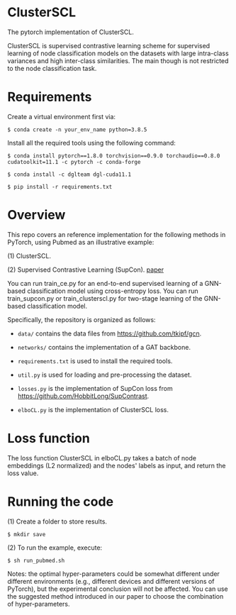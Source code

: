 # ClusterSCL
The pytorch implementation of ClusterSCL.

ClusterSCL is supervised contrastive learning scheme for supervised learning of node classification models on the datasets with large intra-class variances and high inter-class similarities. The main though is not restricted to the node classification task.

Requirements
====
Create a virtual environment first via:
```
$ conda create -n your_env_name python=3.8.5
```

Install all the required tools using the following command:
```
$ conda install pytorch==1.8.0 torchvision==0.9.0 torchaudio==0.8.0 cudatoolkit=11.1 -c pytorch -c conda-forge

$ conda install -c dglteam dgl-cuda11.1

$ pip install -r requirements.txt
```

Overview
====
This repo covers an reference implementation for the following methods in PyTorch, using Pubmed as an illustrative example:

(1) ClusterSCL.

(2) Supervised Contrastive Learning (SupCon). [paper](https://arxiv.org/abs/2004.11362)

You can run train_ce.py for an end-to-end supervised learning of a GNN-based classification model using cross-entropy loss. 
You can run train_supcon.py or train_clusterscl.py for two-stage learning of the GNN-based classification model.

Specifically, the repository is organized as follows:
* `data/` contains the data files from https://github.com/tkipf/gcn.

* `networks/` contains the implementation of a GAT backbone.

* `requirements.txt` is used to install the required tools.
 
* `util.py` is used for loading and pre-processing the dataset.
 
* `losses.py` is the implementation of SupCon loss from https://github.com/HobbitLong/SupContrast.
 
* `elboCL.py` is the implementation of ClusterSCL loss.

Loss function
====
The loss function ClusterSCL in elboCL.py takes a batch of node embeddings (L2 normalized) and the nodes' labels as input, and return the loss value.

Running the code
====
(1) Create a folder to store results.
```
$ mkdir save
```

(2) To run the example, execute:
```
$ sh run_pubmed.sh
```

Notes: the optimal hyper-parameters could be somewhat different under different environments (e.g., different devices and different versions of PyTorch), but the experimental conclusion will not be affected. You can use the suggested method introduced in our paper to choose the combination of hyper-parameters.
